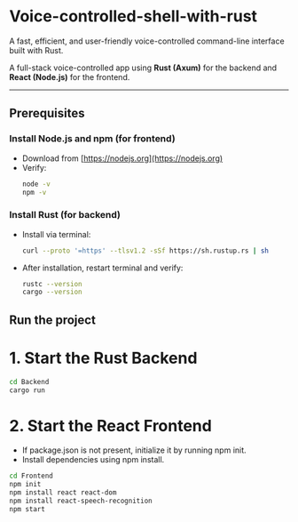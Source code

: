 # Voice-controlled-shell-with-rust
A fast, efficient, and user-friendly voice-controlled command-line interface built with Rust.

A full-stack voice-controlled app using **Rust (Axum)** for the backend and **React (Node.js)** for the frontend.

---

##  Prerequisites

### Install Node.js and npm (for frontend)
- Download from [https://nodejs.org](https://nodejs.org)
- Verify:
  ```bash
  node -v
  npm -v
  ```

### Install Rust (for backend)
- Install via terminal:
   ```bash
  curl --proto '=https' --tlsv1.2 -sSf https://sh.rustup.rs | sh
   ```
- After installation, restart terminal and verify:
   ```bash
  rustc --version
  cargo --version
   ```

## Run the project
# 1. Start the Rust Backend
 ```bash
cd Backend
cargo run
 ```
# 2. Start the React Frontend
- If package.json is not present, initialize it by running npm init.
- Install dependencies using npm install.
 ```bash
cd Frontend
npm init
npm install react react-dom
npm install react-speech-recognition
npm start
```
